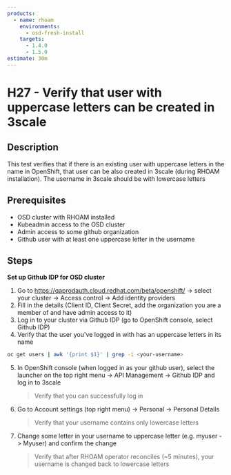 ```yaml
---
products:
  - name: rhoam
    environments:
      - osd-fresh-install
    targets:
      - 1.4.0
      - 1.5.0
estimate: 30m
---
```


# H27 - Verify that user with uppercase letters can be created in 3scale

## Description

This test verifies that if there is an existing user with uppercase letters in the name in OpenShift, that user can be also created in 3scale (during RHOAM installation). The username in 3scale should be with lowercase letters

## Prerequisites

- OSD cluster with RHOAM installed
- Kubeadmin access to the OSD cluster
- Admin access to some github organization
- Github user with at least one uppercase letter in the username

## Steps

**Set up Github IDP for OSD cluster**

1. Go to https://qaprodauth.cloud.redhat.com/beta/openshift/ -> select your cluster -> Access control -> Add identity providers
2. Fill in the details (Client ID, Client Secret, add the organization you are a member of and have admin access to it)
3. Log in to your cluster via Github IDP (go to OpenShift console, select Github IDP)
4. Verify that the user you've logged in with has an uppercase letters in its name

```bash
oc get users | awk '{print $1}' | grep -i <your-username>
```

5. In OpenShift console (when logged in as your github user), select the launcher on the top right menu -> API Management -> Github IDP and log in to 3scale
   > Verify that you can successfully log in
6. Go to Account settings (top right menu) -> Personal -> Personal Details
   > Verify that your username contains only lowercase letters
7. Change some letter in your username to uppercase letter (e.g. myuser -> Myuser) and confirm the change
   > Verify that after RHOAM operator reconciles (~5 minutes), your username is changed back to lowercase letters
